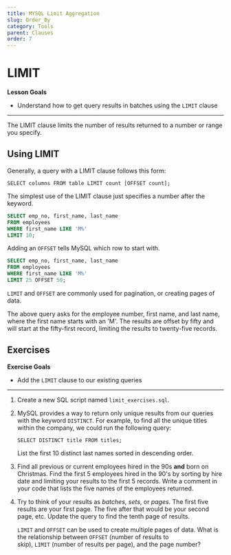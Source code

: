 ```yaml
---
title: MYSQL Limit Aggregation
slug: Order_By
category: Tools
parent: Clauses
order: 7
---        
```

# LIMIT

**Lesson Goals**

- Understand how to get query results in batches using the `LIMIT` clause

---

The LIMIT clause limits the number of results returned to a number or range you specify.

## Using LIMIT

Generally, a query with a LIMIT clause follows this form:

`SELECT columns FROM table LIMIT count [OFFSET count];`

The simplest use of the LIMIT clause just specifies a number after the keyword.

```sql
SELECT emp_no, first_name, last_name
FROM employees
WHERE first_name LIKE 'M%'
LIMIT 10;
```

Adding an `OFFSET` tells MySQL which row to start with.

```sql
SELECT emp_no, first_name, last_name
FROM employees
WHERE first_name LIKE 'M%'
LIMIT 25 OFFSET 50;
```

`LIMIT` and `OFFSET` are commonly used for pagination, or creating pages of data.

The above query asks for the employee number, first name, and last name, where the first name starts with an 'M'. The results are offset by fifty and will start at the fifty-first record, limiting the results to twenty-five records.

## Exercises

**Exercise Goals**

- Add the `LIMIT` clause to our existing queries

---

1. Create a new SQL script named `limit_exercises.sql`.
2. MySQL provides a way to return only unique results from our queries with the keyword `DISTINCT`. For example, to find all the unique titles within the company, we could run the following query:
    
    `SELECT DISTINCT title FROM titles;`
    
    List the first 10 distinct last names sorted in descending order.
    
3. Find all previous or current employees hired in the 90s **and** born on Christmas. Find the first 5 employees hired in the 90's by sorting by hire date and limiting your results to the first 5 records. Write a comment in your code that lists the five names of the employees returned.
4. Try to think of your results as *batches*, *sets*, or *pages*. The first five results are your first page. The five after that would be your second page, etc. Update the query to find the tenth page of results.
    
    `LIMIT` and `OFFSET` can be used to create multiple pages of data. What is the relationship between `OFFSET` (number of results to skip), `LIMIT` (number of results per page), and the page number?
